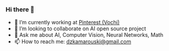 ### Hi there 👋

<!--
**apletea/apletea** is a ✨ _special_ ✨ repository because its `README.md` (this file) appears on your GitHub profile.
-->

- 🔭 I’m currently working at [Pinterest (Vochi)](https://vochi.app/)
- 👯 I’m looking to collaborate on AI open source project
- 💬 Ask me about AI, Computer Vision, Neural Networks, Math
- 📫 How to reach me: dzkamarouski@gmail.com

